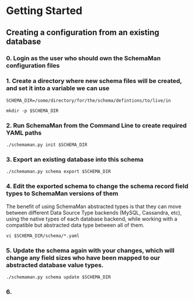 # Getting Started

## Creating a configuration from an existing database

### 0. Login as the user who should own the SchemaMan configuration files

### 1. Create a directory where new schema files will be created, and set it into a variable we can use

```
SCHEMA_DIR=/some/directory/for/the/schema/defintions/to/live/in

mkdir -p $SCHEMA_DIR
```

### 2. Run SchemaMan from the Command Line to create required YAML paths

```
./schemaman.py init $SCHEMA_DIR
```

### 3. Export an existing database into this schema

```
./schemaman.py schema export $SCHEMA_DIR
```

### 4. Edit the exported schema to change the schema record field types to SchemaMan versions of them

The benefit of using SchemaMan abstracted types is that they can move between different Data Source Type backends (MySQL, Cassandra, etc), using the native types of each database backend, while working with a compatible but abstracted data type between all of them.

```
vi $SCHEMA_DIR/schema/*.yaml
```

### 5. Update the schema again with your changes, which will change any field sizes who have been mapped to our abstracted database value types.

```
./schemaman.py schema update $SCHEMA_DIR
```

### 6. 

